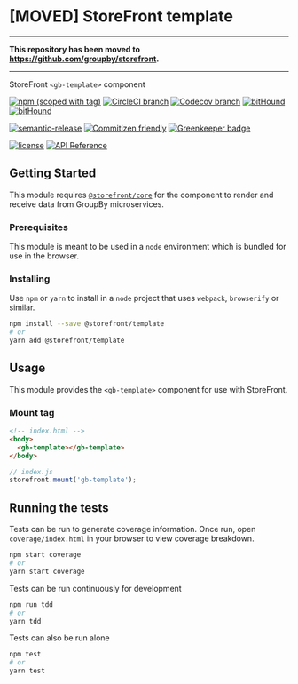 # [MOVED] StoreFront template

* * *

**This repository has been moved to <https://github.com/groupby/storefront>.**

* * *

StoreFront `<gb-template>` component

[![npm (scoped with tag)](https://img.shields.io/npm/v/@storefront/template.svg?style=flat-square)](https://www.npmjs.com/package/@storefront/template)
[![CircleCI branch](https://img.shields.io/circleci/project/github/groupby/storefront-template/master.svg?style=flat-square)](https://circleci.com/gh/groupby/storefront-template/tree/master)
[![Codecov branch](https://img.shields.io/codecov/c/github/groupby/storefront-template/master.svg?style=flat-square)](https://codecov.io/gh/groupby/storefront-template)
[![bitHound](https://img.shields.io/bithound/code/github/groupby/storefront-template.svg?style=flat-square)](https://www.bithound.io/github/groupby/storefront-template)
[![bitHound](https://img.shields.io/bithound/dependencies/github/groupby/storefront-template.svg?style=flat-square)](https://www.bithound.io/github/groupby/storefront-template)

[![semantic-release](https://img.shields.io/badge/%20%20%F0%9F%93%A6%F0%9F%9A%80-semantic--release-e10079.svg?style=flat-square)](https://github.com/semantic-release/semantic-release)
[![Commitizen friendly](https://img.shields.io/badge/commitizen-friendly-brightgreen.svg?style=flat-square)](http://commitizen.github.io/cz-cli/)
[![Greenkeeper badge](https://badges.greenkeeper.io/groupby/storefront-template.svg)](https://greenkeeper.io/)

[![license](https://img.shields.io/github/license/mashape/apistatus.svg?style=flat-square)](https://choosealicense.com/licenses/mit/)
[![API Reference](https://img.shields.io/badge/API_reference-latest-blue.svg?style=flat-square)](https://groupby.github.io/storefront-template/)

## Getting Started

This module requires [`@storefront/core`](https://www.npmjs.com/package/@storefront/core) for the component to render
and receive data from GroupBy microservices.

### Prerequisites

This module is meant to be used in a `node` environment which is bundled for use in the browser.

### Installing

Use `npm` or `yarn` to install in a `node` project that uses `webpack`, `browserify` or similar.

```sh
npm install --save @storefront/template
# or
yarn add @storefront/template
```

## Usage

This module provides the `<gb-template>` component for use with StoreFront.

### Mount tag

```html
<!-- index.html -->
<body>
  <gb-template></gb-template>
</body>
```

```js
// index.js
storefront.mount('gb-template');
```

## Running the tests

Tests can be run to generate coverage information.
Once run, open `coverage/index.html` in your browser to view coverage breakdown.

```sh
npm start coverage
# or
yarn start coverage
```

Tests can be run continuously for development

```sh
npm run tdd
# or
yarn tdd
```

Tests can also be run alone

```sh
npm test
# or
yarn test
```
